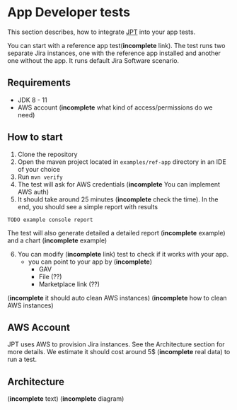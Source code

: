 # App Developer tests

This section describes, how to integrate [JPT](../../README.md) into your app tests.

You can start with a reference app test(**incomplete** link). The test runs two separate Jira instances, 
one with the reference app installed and another one without the app. It runs default Jira Software scenario.

## Requirements

 - JDK 8 - 11
 - AWS account (**incomplete** what kind of access/permissions do we need)

## How to start

1. Clone the repository
2. Open the maven project located in `examples/ref-app` directory in an IDE of your choice
3. Run `mvn verify` 
4. The test will ask for AWS credentials (**incomplete** You can implement AWS auth)
5. It should take around 25 minutes (**incomplete** check the time). 
In the end, you should see a simple report with results

```
TODO example console report
```

The test will also generate detailed a detailed report (**incomplete** example) and a chart (**incomplete** example)
 
6. You can modify (**incomplete** link) test to check if it works with your app.
    - you can point to your app by (**incomplete**)
      - GAV
      - File (??)
      - Marketplace link (??)

(**incomplete** it should auto clean AWS instances) 
(**incomplete** how to clean AWS instances) 

## AWS Account

JPT uses AWS to provision Jira instances. See the Architecture section for more details.
We estimate it should cost around 5$ (**incomplete** real data) to run a test.

## Architecture

(**incomplete** text)
(**incomplete** diagram)